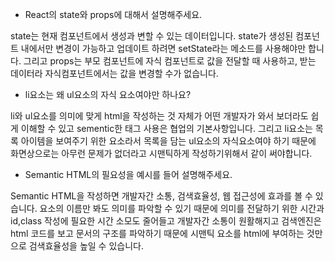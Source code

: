- React의 state와 props에 대해서 설명해주세요.

state는 현재 컴포넌트에서 생성과 변할 수 있는 데이터입니다. state가 생성된 컴포넌트 내에서만 변경이 가능하고 업데이트 하려면 setState라는 메소드를 사용해야만 합니다.
그리고 props는 부모 컴포넌트에 자식 컴포넌트로 값을 전달할 때 사용하고, 받는 데이터라 자식컴포넌트에서는 값을 변경할 수가 없습니다.

- li요소는 왜 ul요소의 자식 요소여야만 하나요?

li와 ul요소를 의미에 맞게 html을 작성하는 것 자체가 어떤 개발자가 와서 보더라도 쉽게 이해할 수 있고 sementic한 태그 사용은 협업의 기본사항입니다. 그리고 li요소는 목록 아이템을 보여주기 위한 요소라서 목록을 담는 ul요소의 자식요소여야 하기 때문에 화면상으로는 아무런 문제가 없더라고 시맨틱하게 작성하기위해서 같이 써야합니다.

- Semantic HTML의 필요성을 예시를 들어 설명해주세요.

Semantic HTML을 작성하면 개발자간 소통, 검색효율성, 웹 접근성에 효과를 볼 수 있습니다. 요소의 이름만 봐도 의미를 파악할 수 있기 때문에 의미를 전달하기 위한 시간과 id,class 작성에 필요한 시간 소모도 줄어들고 개발자간 소통이 원활해지고 검색엔진은 html 코드를 보고 문서의 구조를 파악하기 때문에 시맨틱 요소를 html에 부여하는 것만으로 검색효율성을 높일 수 있습니다.
